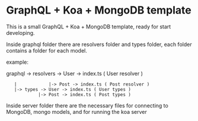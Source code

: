 # GraphQL + Koa + MongoDB template

This is a small GraphQL + Koa + MongoDB template, ready for start developing.

Inside graphql folder there are resolvers folder and types folder, each folder contains a folder for each model.

example:

graphql -> resolvers -> User -> index.ts ( User resolver )

       |            |-> Post -> index.ts ( Post resolver )
       |-> types -> User -> index.ts ( User types )
                |-> Post -> index.ts ( Post types )
                
Inside server folder there are the necessary files for connecting to MongoDB, mongo models, and for running the koa server
